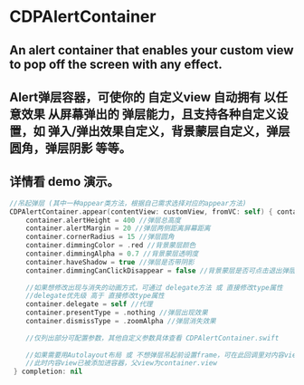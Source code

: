 # CDPAlertContainer
## An alert container that enables your custom view to pop off the screen with any effect.
## Alert弹层容器，可使你的 自定义view 自动拥有 以任意效果 从屏幕弹出的 弹层能力，且支持各种自定义设置，如 弹入/弹出效果自定义，背景蒙层自定义，弹层圆角，弹层阴影 等等。
## 详情看 demo 演示。

```swift
//吊起弹层 (其中一种appear类方法，根据自己需求选择对应的appear方法)
CDPAlertContainer.appear(contentView: customView, fromVC: self) { container in
    container.alertHeight = 400 //弹层总高度
    container.alertMargin = 20 //弹层两侧距离屏幕距离
    container.cornerRadius = 15 //弹层圆角
    container.dimmingColor = .red //背景蒙层颜色
    container.dimmingAlpha = 0.7 //背景蒙层透明度
    container.haveShadow = true //弹层是否带阴影
    container.dimmingCanClickDisappear = false //背景蒙层是否可点击退出弹层
    
    //如果想修改出现与消失的动画方式，可通过 delegate方法 或 直接修改type属性
    //delegate优先级 高于 直接修改type属性
    container.delegate = self //代理
    container.presentType = .nothing //弹层出现效果
    container.dismissType = .zoomAlpha //弹层消失效果
    
    //仅列出部分可配置参数，其他自定义参数具体查看 CDPAlertContainer.swift
    
    //如果需要用Autolayout布局 或 不想弹层吊起前设置frame，可在此回调里对内容view进行布局
    //此时内容view已被添加进容器，父view为container.view
 } completion: nil
```
